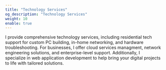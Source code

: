 ```yaml
---
title: "Technology Services"
og_description: "Technology Services"
weight: 10
enable: true
---
```

I provide comprehensive technology services, including residential tech support for custom PC building, in-home networking, and hardware troubleshooting. For businesses, I offer cloud services managment, network engineering solutions, and enterprise-level support. Additionally, I specialize in web application development to help bring your digital projects to life with tailored solutions.